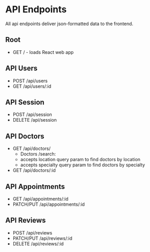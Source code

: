 # API Endpoints

All api endpoints deliver json-formatted data to the frontend.

## Root

- GET / - loads React web app

## API Users

- POST /api/users
- GET /api/users/:id

## API Session

- POST /api/session
- DELETE /api/session

## API Doctors

- GET /api/doctors/
  - Doctors /search:
  - accepts location query param to find doctors by location
  - accepts specialty query param to find doctors by specialty
- GET /api/doctors/:id

## API Appointments

- GET /api/appointments/:id
- PATCH/PUT /api/appointments/:id

## API Reviews

- POST /api/reviews
- PATCH/PUT  /api/reviews/:id
- DELETE /api/reviews/:id
